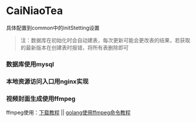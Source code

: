 # CaiNiaoTea
 具体配置到common中的initStetting设置   
> 注：数据库在初始化时会自动建表，每次更新可能会更改表的结果，若获取的最新版本在创建表时报错，将所有表删除即可
### 数据库使用mysql
### 本地资源访问入口用nginx实现
### 视频封面生成使用ffmpeg
ffmpeg使用：[下载教程](https://www.jianshu.com/p/f1d130ce2864)  ||
[golang使用ffmpeg命令教程](https://www.jianshu.com/p/f1d130ce2864)